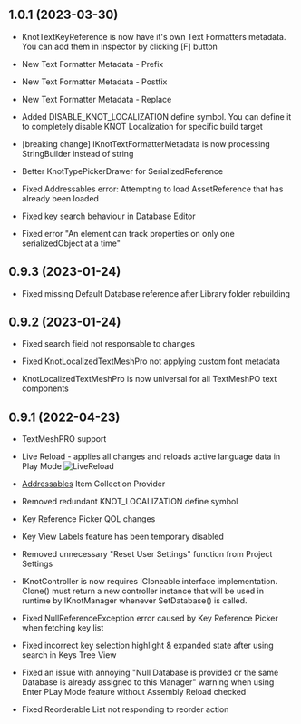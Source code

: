 ## 1.0.1 (2023-03-30)

* KnotTextKeyReference is now have it's own Text Formatters metadata. You can add them in inspector by clicking [F] button 
* New Text Formatter Metadata - Prefix
* New Text Formatter Metadata - Postfix
* New Text Formatter Metadata - Replace
* Added DISABLE_KNOT_LOCALIZATION define symbol. You can define it to completely disable KNOT Localization for specific build target

* [breaking change] IKnotTextFormatterMetadata is now processing StringBuilder instead of string
* Better KnotTypePickerDrawer for SerializedReference

* Fixed Addressables error: Attempting to load AssetReference that has already been loaded
* Fixed key search behaviour in Database Editor
* Fixed error "An element can track properties on only one serializedObject at a time"

## 0.9.3 (2023-01-24)

* Fixed missing Default Database reference after Library folder rebuilding

## 0.9.2 (2023-01-24)

* Fixed search field not responsable to changes
* Fixed KnotLocalizedTextMeshPro not applying custom font metadata

* KnotLocalizedTextMeshPro is now universal for all TextMeshPO text components

## 0.9.1 (2022-04-23)

* TextMeshPRO support
* Live Reload - applies all changes and reloads active language data in Play Mode
![LiveReload](https://user-images.githubusercontent.com/10213769/162785846-7615edc5-b27e-46c3-a7f3-8e447409791e.gif)
* [Addressables](https://docs.unity3d.com/Manual/com.unity.addressables.html) Item Collection Provider 

* Removed redundant KNOT_LOCALIZATION define symbol
* Key Reference Picker QOL changes
* Key View Labels feature has been temporary disabled
* Removed unnecessary "Reset User Settings" function from Project Settings
* IKnotController is now requires ICloneable interface implementation. Clone() must return a new controller instance that will be used in runtime by IKnotManager whenever SetDatabase() is called.

* Fixed NullReferenceException error caused by Key Reference Picker when fetching key list
* Fixed incorrect key selection highlight & expanded state after using search in Keys Tree View
* Fixed an issue with annoying "Null Database is provided or the same Database is already assigned to this Manager" warning when using Enter PLay Mode feature without Assembly Reload checked
* Fixed Reorderable List not responding to reorder action
